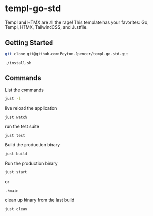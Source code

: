 # templ-go-std

Templ and HTMX are all the rage! This template has your favorites: Go, Templ, HTMX, TailwindCSS, and Justfile.

## Getting Started

```bash
git clone git@github.com:Peyton-Spencer/templ-go-std.git

./install.sh
```


## Commands

List the commands
```bash
just -l
```

live reload the application
```bash
just watch
```

run the test suite
```bash
just test
```

Build the production binary
```bash
just build
```

Run the production binary
```bash
just start
```
or
```bash
./main
```

clean up binary from the last build
```bash
just clean
```